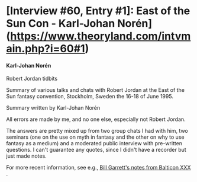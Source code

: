 # [Interview #60, Entry #1]: East of the Sun Con - Karl-Johan Norén](https://www.theoryland.com/intvmain.php?i=60#1)

#### Karl-Johan Norén

Robert Jordan tidbits

Summary of various talks and chats with Robert Jordan at the East of the Sun fantasy convention, Stockholm, Sweden the 16-18 of June 1995.

Summary written by Karl-Johan Norén

All errors are made by me, and no one else, especially not Robert Jordan.

The answers are pretty mixed up from two group chats I had with him, two seminars (one on the use on myth in fantasy and the other on why to use fantasy as a medium) and a moderated public interview with pre-written questions. I can't guarantee any quotes, since I didn't have a recorder but just made notes.

For more recent information, see e.g.,
[Bill Garrett's notes from Balticon XXX](http://www.theoryland.com/intvmain.php?i=62)
.

